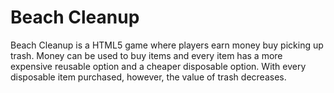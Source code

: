 # Beach Cleanup
Beach Cleanup is a HTML5 game where players earn money buy picking up trash. Money can be used to buy items and every item has a more expensive reusable option and a cheaper disposable option. With every disposable item purchased, however, the value of trash decreases.
